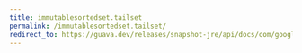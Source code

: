 ```yaml
---
title: immutablesortedset.tailset
permalink: /immutablesortedset.tailset/
redirect_to: https://guava.dev/releases/snapshot-jre/api/docs/com/google/common/collect/ImmutableSortedSet.html#tailSet-E-
---
```

